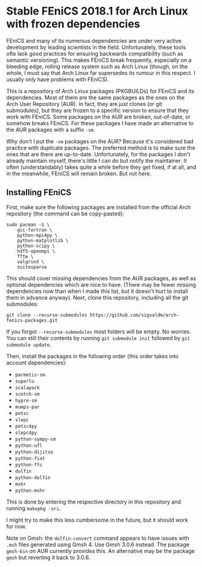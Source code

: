 # Stable FEniCS 2018.1 for Arch Linux with frozen dependencies
FEniCS and many of its numerous dependencies are under very active development by leading scientists in the field. Unfortunately, these tools ofte lack good practices for ensuring backwards compatibility (such as semantic versioning). This makes FEniCS break frequently, especially on a bleeding edge, rolling release system such as Arch Linux (though, on the whole, I must say that Arch Linux far supersedes its rumour in this respect. I usually only have problems with FEniCS).

This is a repository of Arch Linux packages (PKGBUILDs) for FEniCS and its dependencies. Most of them are the same packages as the ones on the Arch User Repository (AUR). In fact, they are just clones (or git submodules), but they are frozen to a specific version to ensure that they work with FEniCS. Some packages on the AUR are broken, out-of-date, or somehow breaks FEniCS. For these packages I have made an alternative to the AUR packages with a suffix `-sm`.

Why don't I put the `-sm` packages on the AUR? Because it's considered bad practice with duplicate packages. The preferred method is to make sure the ones that are there are up-to-date. Unfortunately, for the packages I don't already maintain myself, there's little I can do but notify the maintainer. It often (understandably) takes quite a while before they get fixed, if at all, and in the meanwhile, FEniCS will remain broken. But not here.

## Installing FEniCS

First, make sure the following packages are installed from the official Arch repository (the command can be copy-pasted):

```
sudo pacman -S \
    gcc-fortran \
    python-mpi4py \
    python-matplotlib \
    python-scipy \
    hdf5-openmpi \
    fftw \
    valgrind \
    suitesparse
```
This should cover missing dependencies from the AUR packages, as well as optional dependencies which are nice to have. (There may be fewer missing dependencies now than when I made this list, but it doesn't hurt to install them in advance anyway). 
Next, clone this repository, including all the git submodules:
```
git clone --recurse-submodules https://github.com/sigvaldm/arch-fenics-packages.git
```
If you forgot `--recurse-submodules` most folders will be empty. No worries. You can still their contents by running `git submodule init` followed by `git submodule update`.

Then, install the packages in the following order (this order takes into account dependencies):

- `parmetis-sm`
- `superlu`
- `scalapack`
- `scotch-sm`
- `hypre-sm`
- `mumps-par`
- `petsc`
- `slepc`
- `petsc4py`
- `slepc4py`
- `python-sympy-sm`
- `python-ufl`
- `python-dijitso`
- `python-fiat`
- `python-ffc`
- `dolfin`
- `python-dolfin`
- `mshr`
- `python-mshr`

This is done by entering the respective directory in this repository and running `makepkg -sri`.

I might try to make this less cumbersome in the future, but it should work for now.

Note on Gmsh: the `dolfin-convert` command appears to have issues with `.msh` files generated using Gmsh 4. Use Gmsh 3.0.6 instead. The package `gmsh-bin` on AUR currently provides this. An alternative may be the package `gmsh` but reverting it back to 3.0.6.
